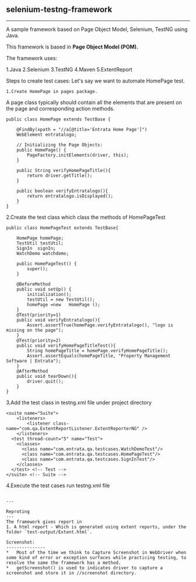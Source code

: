 selenium-testng-framework
---

---
A sample framework based on Page Object Model, Selenium, TestNG using Java.

This framework is based in **Page Object Model (POM).**

The framework uses:

1.Java
2.Selenium
3.TestNG
4.Maven
5.ExtentReport

Steps to create test cases:
Let's say we want to automate HomePage test.
```
1.Create HomePage in pages package.
```
A page class typically should contain all the elements that are present on the page and corresponding action methods.
```
public class HomePage extends TestBase {

	@FindBy(xpath = "//a[@title='Entrata Home Page']")
	WebElement entratalogo;
	
	// Initializing the Page Objects:
	public HomePage() {
		PageFactory.initElements(driver, this);
	}

	public String verifyHomePageTitle(){
		return driver.getTitle();
	}
	
	public boolean verifyEntratalogo(){
		return entratalogo.isDisplayed();
	}
}
```
2.Create the test class which class the methods of HomePageTest
```
public class HomePageTest extends TestBase{
	
	HomePage homePage;
	TestUtil testUtil;
	SignIn  signIn;
	WatchDemo watchdemo;

	public HomePageTest() {
		super();
	}

	@BeforeMethod
	public void setUp() {
		initialization();
		testUtil = new TestUtil();
		homePage =new 	HomePage ();
	}
	@Test(priority=1)
	public void verifyEntratalogo(){
		Assert.assertTrue(homePage.verifyEntratalogo(), "logo is missing on the page");
	}
	@Test(priority=2)
	public void verifyHomePageTitleTest(){
		String homePageTitle = homePage.verifyHomePageTitle();
		Assert.assertEquals(homePageTitle, "Property Management Software | Entrata");
	}
	@AfterMethod
	public void tearDown(){
		driver.quit();
	}
}
```
3.Add the test class in testng.xml file under project directory 
```
<suite name="Suite">
	<listeners>
		<listener class-name="com.qa.ExtentReportListener.ExtentReporterNG" />
	</listeners>
  <test thread-count="5" name="Test">
    <classes>
      <class name="com.entrata.qa.testcases.WatchDemoTest"/>
      <class name="com.entrata.qa.testcases.HomePageTest"/>
      <class name="com.entrata.qa.testcases.SignInTest"/>
    </classes>
  </test> <!-- Test -->
</suite> <!-- Suite -->

  ```      
4.Execute the test cases run testng.xml file
```

---

Reproting
---
The framework gives report in 
1. A html report - Which is generated using extent reports, under the folder `test-output/Extent.html`.

Screenshot:
---------------
*	Most of the time we think to Capture Screenshot in WebDriver when some kind of error or exception surfaces while practicing testing, to resolve the same the framework has a method. 
*	getScreenshot() is used to indicates driver to capture a screenshot and store it in //screenshot directory.

